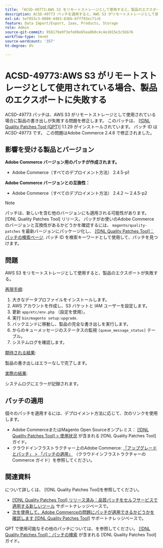 ```yaml
---
title: 「ACSD-49773:AWS S3 をリモートストレージとして使用すると、製品のエクスポートが失敗する」
description: ACSD-49773 パッチを適用すると、AWS S3 がリモートストレージとして使用されている場合に製品の書き出しが失敗するAdobe Commerceの問題を修正できます。
exl-id: 5ef853c3-8080-4403-836b-6fff93ec71c6
feature: Data Import/Export, Iaas, Products, Storage
role: Admin
source-git-commit: 958179e0f3efe08e65ea8b0c4c4e1015e3c5bb76
workflow-type: tm+mt
source-wordcount: '357'
ht-degree: 0%

---
```


# ACSD-49773:AWS S3 がリモートストレージとして使用されている場合、製品のエクスポートに失敗する

ACSD-49773 パッチは、AWS S3 がリモートストレージとして使用されている場合に製品の書き出しが失敗する問題を修正します。 このパッチは、 [[!DNL Quality Patches Tool (QPT)]](/help/announcements/adobe-commerce-announcements/magento-quality-patches-released-new-tool-to-self-serve-quality-patches.md) 1.1.29 がインストールされています。 パッチ ID は ACSD-49773 です。 この問題はAdobe Commerce 2.4.6 で修正されました。

## 影響を受ける製品とバージョン

**Adobe Commerce バージョン用のパッチが作成されます。**

* Adobe Commerce（すべてのデプロイメント方法） 2.4.5-p1

**Adobe Commerce バージョンとの互換性：**

* Adobe Commerce（すべてのデプロイメント方法） 2.4.2 ～ 2.4.5-p2

>[!NOTE]
>
>パッチは、新しいを含む他のバージョンにも適用される可能性があります。 [!DNL Quality Patches Tool] リリース。 パッチがお使いのAdobe Commerceのバージョンと互換性があるかどうかを確認するには、 `magento/quality-patches` を最新バージョンにパッケージ化し、 [[!DNL Quality Patches Tool]：パッチの検索ページ](https://experienceleague.adobe.com/tools/commerce-quality-patches/index.html). パッチ ID を検索キーワードとして使用して、パッチを見つけます。

## 問題

AWS S3 をリモートストレージとして使用すると、製品のエクスポートが失敗する。

<u>再現手順</u>:

1. 大きなデータプロファイルをインストールします。
1. AWS アカウントを作成し、S3 バケットと IAM ユーザーを設定します。
1. 更新 `app/etc/env.php` （設定を使用）。
1. 実行 `bin/magento setup:upgrade`.
1. バックエンドに移動し、製品の完全な書き出しを実行します。
1. からのキューメッセージのステータスの監視 `[queue_message_status]` テーブル。
1. システムログを確認します。

<u>期待される結果</u>:

製品の書き出しはエラーなしで完了します。

<u>実際の結果</u>:

システムログにエラーが記録されます。

## パッチの適用

個々のパッチを適用するには、デプロイメント方法に応じて、次のリンクを使用します。

* Adobe CommerceまたはMagento Open Sourceオンプレミス： [[!DNL Quality Patches Tool] > 使用状況](https://experienceleague.adobe.com/docs/commerce-operations/tools/quality-patches-tool/usage.html) が含まれる [!DNL Quality Patches Tool] ガイド。
* クラウドインフラストラクチャー上のAdobe Commerce: [「アップグレードとパッチ」 > 「パッチの適用」](https://experienceleague.adobe.com/docs/commerce-cloud-service/user-guide/develop/upgrade/apply-patches.html) （クラウドインフラストラクチャーのCommerce ガイド）を参照してください。

## 関連資料

について詳しくは、 [!DNL Quality Patches Tool]を参照してください。

* [[!DNL Quality Patches Tool] リリース済み：品質パッチをセルフサービスで適用する新しいツール](/help/announcements/adobe-commerce-announcements/magento-quality-patches-released-new-tool-to-self-serve-quality-patches.md) サポートナレッジベースで。
* [次を使用して、Adobe Commerceの問題にパッチが適用できるかどうかを確認します [!DNL Quality Patches Tool]](/help/support-tools/patches-available-in-qpt-tool/check-patch-for-magento-issue-with-magento-quality-patches.md) サポートナレッジベースで。

QPT で使用可能なその他のパッチについては、を参照してください。 [[!DNL Quality Patches Tool]：パッチの検索](https://experienceleague.adobe.com/tools/commerce-quality-patches/index.html) が含まれる [!DNL Quality Patches Tool] ガイド。
